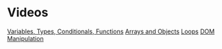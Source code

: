 # Videos

[Variables, Types, Conditionals, Functions](https://youtu.be/w0wpXS-MvIo)
[Arrays and Objects](https://youtu.be/epi5A7ojVFE)
[Loops](https://youtu.be/QxwSB45oZyg)
[DOM Manipulation]()
